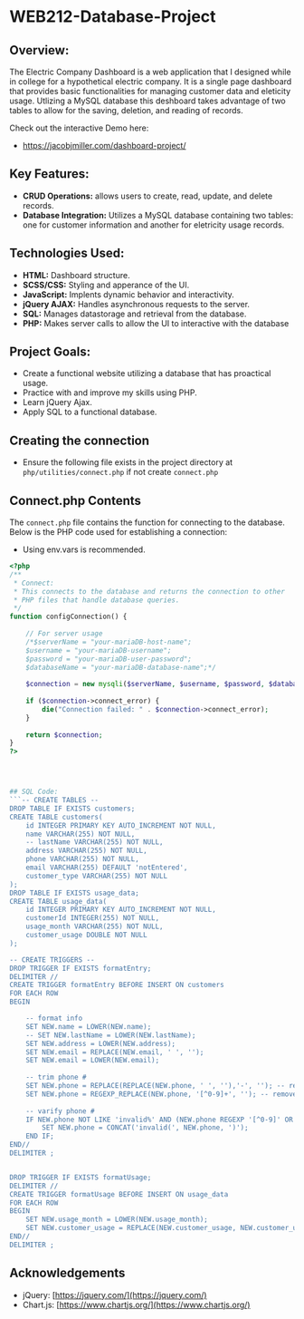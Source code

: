 # WEB212-Database-Project
## Overview:
The Electric Company Dashboard is a web application that I designed while in college for a hypothetical electric company.
It is a single page dashboard that provides basic functionalities for managing customer data and eleticity usage.
Utlizing a MySQL database this deshboard takes advantage of two tables to allow for the saving, deletion, and reading of 
records.

Check out the interactive Demo here: 
+ https://jacobjmiller.com/dashboard-project/

## Key Features:
+ **CRUD Operations:** allows users to create, read, update, and delete records.
+ **Database Integration:** Utilizes a MySQL database containing two tables: one for customer information and another for eletricity usage records.

## Technologies Used: 
+ **HTML:** Dashboard structure.
+ **SCSS/CSS:** Styling and apperance of the UI.
+ **JavaScript:** Implents dynamic behavior and interactivity.
+ **jQuery AJAX:** Handles asynchronous requests to the server.
+ **SQL:** Manages datastorage and retrieval from the database.
+ **PHP:** Makes server calls to allow the UI to interactive with the database

## Project Goals:
+ Create a functional website utilizing a database that has proactical usage.
+ Practice with and improve my skills using PHP.
+ Learn jQuery Ajax.
+ Apply SQL to a functional database.

## Creating the connection
+ Ensure the following file exists in the project directory at ```php/utilities/connect.php``` if not create ```connect.php```

## Connect.php Contents

The `connect.php` file contains the function for connecting to the database. Below is the PHP code used for establishing a connection:
- Using env.vars is recommended.

```php
<?php
/**
 * Connect:
 * This connects to the database and returns the connection to other
 * PHP files that handle database queries.
 */
function configConnection() {
    
    // For server usage
    /*$serverName = "your-mariaDB-host-name";
    $username = "your-mariaDB-username";
    $password = "your-mariaDB-user-password";
    $databaseName = "your-mariaDB-database-name";*/
    
    $connection = new mysqli($serverName, $username, $password, $databaseName);
    
    if ($connection->connect_error) {
        die("Connection failed: " . $connection->connect_error);
    }
    
    return $connection;
}
?>




## SQL Code:
```-- CREATE TABLES --
DROP TABLE IF EXISTS customers;
CREATE TABLE customers(
    id INTEGER PRIMARY KEY AUTO_INCREMENT NOT NULL,
    name VARCHAR(255) NOT NULL,
    -- lastName VARCHAR(255) NOT NULL,
    address VARCHAR(255) NOT NULL,
    phone VARCHAR(255) NOT NULL,
    email VARCHAR(255) DEFAULT 'notEntered',
    customer_type VARCHAR(255) NOT NULL
);
DROP TABLE IF EXISTS usage_data;
CREATE TABLE usage_data(
    id INTEGER PRIMARY KEY AUTO_INCREMENT NOT NULL,
    customerId INTEGER(255) NOT NULL,
    usage_month VARCHAR(255) NOT NULL,
    customer_usage DOUBLE NOT NULL
);

-- CREATE TRIGGERS --
DROP TRIGGER IF EXISTS formatEntry;
DELIMITER //
CREATE TRIGGER formatEntry BEFORE INSERT ON customers
FOR EACH ROW
BEGIN

	-- format info
	SET NEW.name = LOWER(NEW.name);
    -- SET NEW.lastName = LOWER(NEW.lastName);
    SET NEW.address = LOWER(NEW.address);
    SET NEW.email = REPLACE(NEW.email, ' ', '');
    SET NEW.email = LOWER(NEW.email);
    
    -- trim phone #
    SET NEW.phone = REPLACE(REPLACE(NEW.phone, ' ', ''),'-', ''); -- removes spaces/dashes
    SET NEW.phone = REGEXP_REPLACE(NEW.phone, '[^0-9]+', ''); -- removes letters
    
    -- varify phone #
	IF NEW.phone NOT LIKE 'invalid%' AND (NEW.phone REGEXP '[^0-9]' OR LENGTH(NEW.phone) != 10) THEN
        SET NEW.phone = CONCAT('invalid(', NEW.phone, ')');
    END IF;
END//
DELIMITER ;


DROP TRIGGER IF EXISTS formatUsage;
DELIMITER //
CREATE TRIGGER formatUsage BEFORE INSERT ON usage_data
FOR EACH ROW
BEGIN
	SET NEW.usage_month = LOWER(NEW.usage_month);
    SET NEW.customer_usage = REPLACE(NEW.customer_usage, NEW.customer_usage, CAST(NEW.customer_usage AS DOUBLE));
END//
DELIMITER ;
```
## Acknowledgements
- jQuery: [https://jquery.com/](https://jquery.com/)
- Chart.js: [https://www.chartjs.org/](https://www.chartjs.org/)
